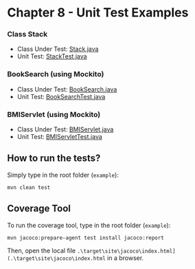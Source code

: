 # Chapter 8 - Unit Test Examples

### Class Stack

- Class Under Test:
  [Stack.java](./example/src/main/java/org/softengbook/chapter8/Stack.java)
- Unit Test:
[StackTest.java](./example/src/test/java/org/softengbook/chapter8/StackTest.java)
  
### BookSearch (using Mockito)

- Class Under Test:
  [BookSearch.java](./example/src/main/java/org/softengbook/chapter8/BookSearch.java)
- Unit Test:
  [BookSearchTest.java](./example/src/test/java/org/softengbook/chapter8/BookSearchTest.java)

### BMIServlet (using Mockito)

- Class Under Test:
  [BMIServlet.java](./example/src/main/java/org/softengbook/chapter8/BMIServlet.java)
- Unit Test:
  [BMIServletTest.java](./example/src/test/java/org/softengbook/chapter8/BMIServletTest.java)

## How to run the tests?

Simply type in the root folder (`example`):

`mvn clean test`

## Coverage Tool

To run the coverage tool, type in the root folder (`example`):

`mvn jacoco:prepare-agent test install jacoco:report`

Then, open the local file `.\target\site\jacoco\index.html](.\target\site\jacoco\index.html` in a browser.

